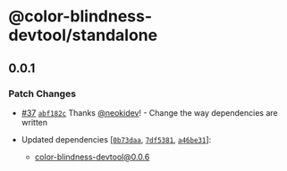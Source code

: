 # @color-blindness-devtool/standalone

## 0.0.1

### Patch Changes

- [#37](https://github.com/neokidev/color-blindness-devtool/pull/37) [`abf182c`](https://github.com/neokidev/color-blindness-devtool/commit/abf182c17854b18752495ad70c58f5a4d53a11d4) Thanks [@neokidev](https://github.com/neokidev)! - Change the way dependencies are written

- Updated dependencies [[`0b73daa`](https://github.com/neokidev/color-blindness-devtool/commit/0b73daade770d6755bddd6cef0035cee937eca5d), [`7df5381`](https://github.com/neokidev/color-blindness-devtool/commit/7df5381be89b2875c68cf9d56c5be8b0d9463fe1), [`a46be31`](https://github.com/neokidev/color-blindness-devtool/commit/a46be31a5f135aed2cb7b91b397b8964cb2cf11f)]:
  - color-blindness-devtool@0.0.6
